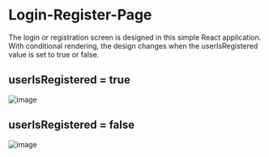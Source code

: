 # Login-Register-Page
The login or registration screen is designed in this simple React application. With conditional rendering, the design changes when the userIsRegistered value is set to true or false.
## userIsRegistered = true
![image](https://github.com/ozgeerkskn/Login-Register-Page/assets/105421946/b4c0aecb-5515-44a6-b43e-577a78378437)

## userIsRegistered = false
![image](https://github.com/ozgeerkskn/Login-Register-Page/assets/105421946/41672484-05fe-4ffc-8fff-3c570347078b)
